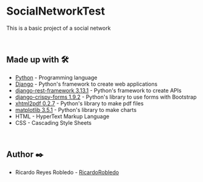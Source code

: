 # SocialNetworkTest
This is a basic project of a social network


<br>


## Made up with 🛠️
- [Python](https://www.python.org/downloads/) - Programming language
- [Django](https://www.djangoproject.com/) - Python's framework to create web applications
- [django-rest-framework 3.13.1](https://www.django-rest-framework.org/#installation) - Python's framework to create APIs
- [django-crispy-forms 1.9.2](https://django-crispy-forms.readthedocs.io/en/latest/install.html) - Python's library to use forms with Bootstrap
- [xhtml2pdf 0.2.7](https://xhtml2pdf.readthedocs.io/en/latest/index.html) - Python's library to make pdf files
- [matplotlib 3.5.1](https://matplotlib.org/) - Python's library to make charts
- HTML - HyperText Markup Language
- CSS - Cascading Style Sheets

<br>


## Author ✒️
- Ricardo Reyes Robledo - [RicardoRobledo](https://github.com/RicardoRobledo)
